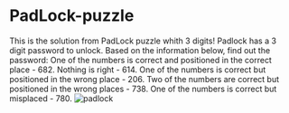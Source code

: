 # PadLock-puzzle
This is the solution from PadLock puzzle whith 3 digits! 
Padlock has a 3 digit password to unlock. 
Based on the information below, find out the password: 
One of the numbers is correct and positioned in the correct place - 682. 
Nothing is right - 614. 
One of the numbers is correct but positioned in the wrong place - 206. 
Two of the numbers are correct but positioned in the wrong places - 738. 
One of the numbers is correct but misplaced - 780. 
![padlock](https://user-images.githubusercontent.com/107050101/208286333-448ce578-b9ed-47b5-a2b1-9d059b5b31d6.jpg)
